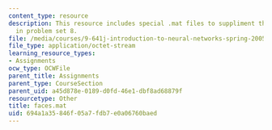 ```yaml
---
content_type: resource
description: This resource includes special .mat files to suppliment the contents
  in problem set 8.
file: /media/courses/9-641j-introduction-to-neural-networks-spring-2005/694a1a35846f05a7fdb7e0a06760baed_faces.mat
file_type: application/octet-stream
learning_resource_types:
- Assignments
ocw_type: OCWFile
parent_title: Assignments
parent_type: CourseSection
parent_uid: a45d878e-0189-d0fd-46e1-dbf8ad68879f
resourcetype: Other
title: faces.mat
uid: 694a1a35-846f-05a7-fdb7-e0a06760baed
---
```

